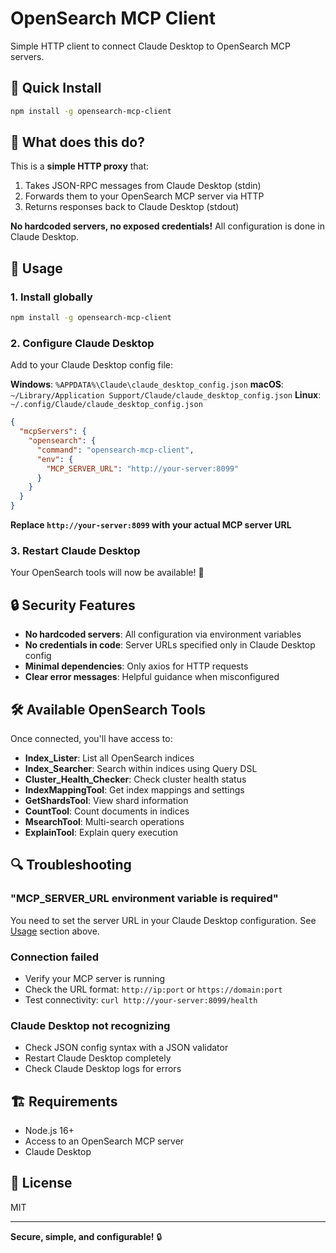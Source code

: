# OpenSearch MCP Client

Simple HTTP client to connect Claude Desktop to OpenSearch MCP servers.

## 🚀 Quick Install

```bash
npm install -g opensearch-mcp-client
```

## 🎯 What does this do?

This is a **simple HTTP proxy** that:
1. Takes JSON-RPC messages from Claude Desktop (stdin)
2. Forwards them to your OpenSearch MCP server via HTTP
3. Returns responses back to Claude Desktop (stdout)

**No hardcoded servers, no exposed credentials!** All configuration is done in Claude Desktop.

## 🔧 Usage

### 1. Install globally
```bash
npm install -g opensearch-mcp-client
```

### 2. Configure Claude Desktop

Add to your Claude Desktop config file:

**Windows**: `%APPDATA%\Claude\claude_desktop_config.json`
**macOS**: `~/Library/Application Support/Claude/claude_desktop_config.json`
**Linux**: `~/.config/Claude/claude_desktop_config.json`

```json
{
  "mcpServers": {
    "opensearch": {
      "command": "opensearch-mcp-client",
      "env": {
        "MCP_SERVER_URL": "http://your-server:8099"
      }
    }
  }
}
```

**Replace `http://your-server:8099` with your actual MCP server URL**

### 3. Restart Claude Desktop

Your OpenSearch tools will now be available! 🎉

## 🔒 Security Features

- **No hardcoded servers**: All configuration via environment variables
- **No credentials in code**: Server URLs specified only in Claude Desktop config
- **Minimal dependencies**: Only axios for HTTP requests
- **Clear error messages**: Helpful guidance when misconfigured

## 🛠️ Available OpenSearch Tools

Once connected, you'll have access to:

- **Index_Lister**: List all OpenSearch indices
- **Index_Searcher**: Search within indices using Query DSL
- **Cluster_Health_Checker**: Check cluster health status
- **IndexMappingTool**: Get index mappings and settings
- **GetShardsTool**: View shard information
- **CountTool**: Count documents in indices
- **MsearchTool**: Multi-search operations
- **ExplainTool**: Explain query execution

## 🔍 Troubleshooting

### "MCP_SERVER_URL environment variable is required"
You need to set the server URL in your Claude Desktop configuration. See [Usage](#usage) section above.

### Connection failed
- Verify your MCP server is running
- Check the URL format: `http://ip:port` or `https://domain:port`
- Test connectivity: `curl http://your-server:8099/health`

### Claude Desktop not recognizing
- Check JSON config syntax with a JSON validator
- Restart Claude Desktop completely
- Check Claude Desktop logs for errors

## 🏗️ Requirements

- Node.js 16+
- Access to an OpenSearch MCP server
- Claude Desktop

## 📝 License

MIT

---

**Secure, simple, and configurable!** 🔒